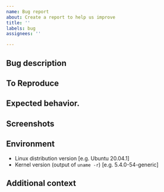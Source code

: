 ```yaml
---
name: Bug report
about: Create a report to help us improve
title: ''
labels: bug
assignees: ''

---
```


## Bug description

<!-- A clear and concise description of what the bug is. -->

## To Reproduce

<!--
Steps to reproduce the behavior. Something like:
1. Go to '...'
2. Click on '....'
3. Scroll down to '....'
4. See error
-->

## Expected behavior.

<!-- A clear and concise description of what you expected to happen. -->

## Screenshots

<!-- If applicable, add screenshots to help explain your problem. -->

## Environment

<!-- Please fill the following information. -->

- Linux distribution version [e.g. Ubuntu 20.04.1]
- Kernel version (output of `uname -r`) [e.g. 5.4.0-54-generic]

## Additional context

<!-- Add any other context about the problem here. -->
